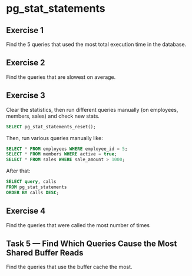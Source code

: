 # pg_stat_statements

## Exercise 1

Find the 5 queries that used the most total execution time in the database.

## Exercise 2

Find the queries that are slowest on average.

## Exercise 3

Clear the statistics, then run different queries manually (on employees, members, sales) and check new stats.

```sql
SELECT pg_stat_statements_reset();
```

Then, run various queries manually like:

```sql
SELECT * FROM employees WHERE employee_id = 5;
SELECT * FROM members WHERE active = true;
SELECT * FROM sales WHERE sale_amount > 1000;
```

After that:

```sql
SELECT query, calls
FROM pg_stat_statements
ORDER BY calls DESC;
```

## Exercise 4

Find the queries that were called the most number of times

## Task 5 — Find Which Queries Cause the Most Shared Buffer Reads

Find the queries that use the buffer cache the most.
